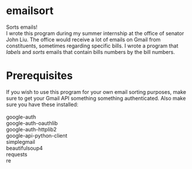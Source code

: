 # emailsort
Sorts emails!
<br>
I wrote this program during my summer internship at the office of senator John Liu. The office would receive a lot of emails on Gmail from constituents, sometimes regarding specific bills. I wrote a program that *labels* and *sorts* emails that contain bills numbers by the bill numbers. 

# Prerequisites
If you wish to use this program for your own email sorting purposes, make sure to get your Gmail API something something authenticated. Also make sure you have these installed:
<br>
<br>
google-auth
<br>
google-auth-oauthlib 
<br>
google-auth-httplib2 
<br>
google-api-python-client
<br>
simplegmail
<br>
beautifulsoup4
<br>
requests
<br>
re

